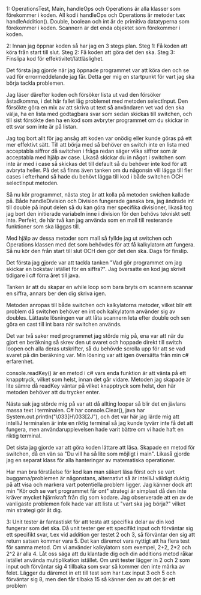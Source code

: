 
1: OperationsTest, Main, handleOps och Operations är alla klasser som förekommer i koden.
   All kod i handleOps och Operations är metoder t.ex handleAddition().
   Double, boolean och int är de primitiva datatyperna som förekommer i koden.
   Scannern är det enda objektet som förekommer i koden.

2: Innan jag öppnar koden så har jag en 3 stegs plan. 
   Steg 1: Få koden att köra från start till slut.
   Steg 2: Få koden att göra det den ska.
   Steg 3: Finslipa kod för effektivitet/lättläslighet.

   Det första jag gjorde när jag öppnade programmet var att köra den och se vad för errormeddelande jag får.
   Detta ger mig en startpunkt för vart jag ska börja tackla problemen.
   
   Jag läser därefter koden och försöker lista ut vad den försöker åstadkomma, i det här fallet låg problemet 
   med metoden selectInput. Den försökte göra en mix av att skriva ut text så användaren vet vad den ska välja,
   ha en lista med godtagbara svar som sedan skickas till switchen, och till sist försökte den ha en kod som avbryter
   programmet om du skickar in ett svar som inte är på listan.

   Jag tog bort allt för jag ansåg att koden var onödig eller kunde göras på ett mer effektivt sätt.
   Till att börja med så behöver en switch inte en lista med acceptabla siffror då switchen i fråga redan säger vilka 
   siffror som är acceptabla med hjälp av case. Likaså skickar du in något i switchen som inte är med i case så 
   skickas det till default så du behöver inte kod för att avbryta heller. På det så finns även tanken om du någonsin
   vill lägga till fler cases i efterhand så hade du behövt lägga till kod i både switchen OCH selectInput metoden.
   
   Så nu kör programmet, nästa steg är att kolla på metoden swichen kallade på.
   Både handleDivision och Division fungerade ganska bra, jag ändrade int till double på input delen så du kan 
   göra mer specifika divisioner, likaså tog jag bort den initierade variabeln inne i division för den behövs tekniskt
   sett inte. Perfekt, de här två kan jag använda som en mall till resterande funktioner som ska läggas till.
   
   Med hjälp av dessa metoder som mall så fyllde jag ut switchen och Operations klassen med det som behövdes för att
   få kalkylatorn att fungera. Så nu kör den från start till slut OCH den gör det den ska. Dags för finslip.

   Det första jag gjorde var att tackla tanken "Vad gör programmet om jag skickar en bokstav istället för en siffra?".
   Jag översatte en kod jag skrivit tidigare i c# förra året till java. 
   
   Tanken är att du skapar en while loop som bara bryts om scannern scannar en siffra, annars ber den dig skriva igen.
   
   Metoden anropas till både switchen och kalkylatorns metoder, vilket blir ett problem då switchen behöver en int och 
   kalkylatorn använder sig av doubles. Lättaste lösningen var att låta scannern leta efter 
   double och sen göra en cast till int bara när switchen används.

   Det var två saker med programmet jag störde mig på, ena var att när du gjort en beräkning så skrev den ut svaret
   och hoppade direkt till switch loopen och alla deras utskrifter, så du behövde scrolla upp för att se vad 
   svaret på din beräkning var. Min lösning var att igen översätta från min c# erfarenhet.
   
   console.readKey() är en metod i c# vars enda funktion är att vänta på ett knapptryck, vilket som helst, innan det går vidare.
   Metoden jag skapade är lite sämre då readKey väntar på vilket knapptryck som helst, den här metoden behöver att du trycker enter.

   Nästa sak jag störde mig på var att då allting loopar så blir det en jävlans massa text i terminalen.
   C# har console.Clear(), java har System.out.println("\033[H\033[2J"), och det var här jag lärde mig att intelliJ 
   terminalen är inte en riktig terminal så jag kunde tyvärr inte få det att fungera, men användarupplevelsen hade varit bättre
   om vi hade haft en riktig terminal.

   Det sista jag gjorde var att göra koden lättare att läsa. Skapade en metod för switchen, då en vän sa "Du vill ha så lite som möjligt i main".
   Likaså gjorde jag en separat klass för alla hanteringar av matematiska operationer.

   Har man bra förståelse för kod kan man säkert läsa först och se vart buggarna/problemen är någonstans, alternativt så 
   är intelliJ väldigt duktig på att visa och markera vart potentiella problem ligger.
   Jag känner dock att min "Kör och se vart programmet får ont" strategi är simplast då den inte kräver mycket hjärnkraft
   från dig som kodare. Jag observerade att en av de vanligaste problemen folk hade var att lista ut "vart ska jag börja?"
   vilket min strategi gör åt dig.

3: Unit tester är fantastiskt för att testa att specifika delar av din kod fungerar som det ska.
   Då unit tester ger ett specifikt input och förväntar sig ett specifikt svar, t.ex vid addition ger testet 2 och 3, så förväntar den sig att 
   return satsen kommer vara 5.
   Det kan däremot vara nyttigt att ha flera test för samma metod. 
   Om vi använder kalkylatorn som exempel, 2+2, 2*2 och 2^2 är alla 4. 
   Låt oss säga att du klantade dig och din additions metod råkar istället använda multiplikation istället.
   Om unit tester lägger in 2 och 2 som input och förväntar sig 4 tillbaka som svar så kommer den inte märka av felet.
   Lägger du däremot in ett till test som har t.ex input 3 och 5 och förväntar sig 8, men den får tilbaka 15 så känner den av att det är ett problem



